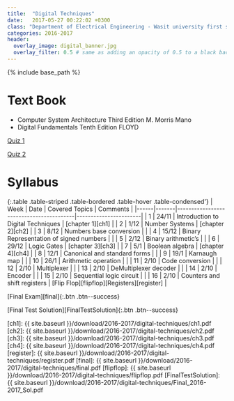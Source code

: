 ```yaml
---
title:  "Digital Techniques"
date:   2017-05-27 00:22:02 +0300
class: "Department of Electrical Engineering - Wasit university first stage"
categories: 2016-2017
header:
  overlay_image: digital_banner.jpg
  overlay_filter: 0.5 # same as adding an opacity of 0.5 to a black background
---
```


{% include base_path %}

# Text Book
 * Computer System Architecture Third Edition M. Morris Mano
 * Digital Fundamentals  Tenth Edition   FLOYD

[Quiz 1](/2016-2017/Digital-Techniques/quiz1)

[Quiz 2](/2016-2017/Digital-Techniques/quiz2)

# Syllabus

{:.table .table-striped .table-bordered .table-hover .table-condensed'}
| Week | Date  | Covered Topics                          | Comments              |
|------|-------|-----------------------------------------|-----------------------|
| 1    | 24/11 | Introduction to Digital Techniques      | [chapter 1][ch1]      |
| 2    | 1/12  | Number Systems                          | [chapter 2][ch2]      |
| 3    | 8/12  | Numbers base conversion                 |                       |
| 4    | 15/12 | Binary Representation of signed numbers |                       |
| 5    | 2/12  | Binary arithmetic’s                     |                       |
| 6    | 29/12 | Logic Gates                             | [chapter 3][ch3]      |
| 7    | 5/1   | Boolean algebra                         | [chapter 4][ch4]      |
| 8    | 12/1  | Canonical and standard forms            |                       |
| 9    | 19/1  | Karnaugh map                            |                       |
| 10   | 26/1  | Arithmetic operation                    |                       |
| 11   | 2/10  | Code conversion                         |                       |
| 12   | 2/10  | Multiplexer                             |                       |
| 13   | 2/10  | DeMultiplexer decoder                   |                       |
| 14   | 2/10  | Encoder                                 |                       |
| 15   | 2/10  | Sequential logic circuit                |                       |
| 16   | 2/10  | Counters and shift registers            | [Flip Flop][flipflop][Registers][register] |


[Final Exam][final]{:.btn .btn--success}


[Final Test Solution][FinalTestSolution]{:.btn .btn--success}

[ch1]: {{ site.baseurl }}/download/2016-2017/digital-techniques/ch1.pdf
[ch2]: {{ site.baseurl }}/download/2016-2017/digital-techniques/ch2.pdf
[ch3]: {{ site.baseurl }}/download/2016-2017/digital-techniques/ch3.pdf
[ch4]: {{ site.baseurl }}/download/2016-2017/digital-techniques/ch4.pdf
[register]: {{ site.baseurl }}/download/2016-2017/digital-techniques/register.pdf
[final]: {{ site.baseurl }}/download/2016-2017/digital-techniques/final.pdf
[flipflop]: {{ site.baseurl }}/download/2016-2017/digital-techniques/flipflop.pdf
[FinalTestSolution]: {{ site.baseurl }}/download/2016-2017/digital-techniques/Final_2016-2017_Sol.pdf
